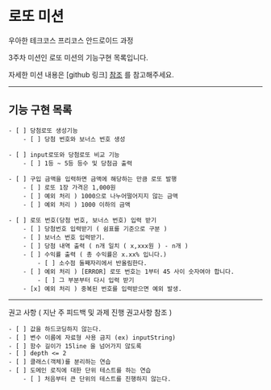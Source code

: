 # 로또 미션

우아한 테크코스 프리코스 안드로이드 과정

3주차 미션인 로또 미션의 기능구현 목록입니다.

자세한 미션 내용은 [github 링크] [참조] 를 참고해주세요.

[참조]: https://github.com/woowacourse-precourse/kotlin-lotto-6


****

## 기능 구현 목록

    - [ ] 당첨로또 생성기능
        - [ ] 당첨 번호와 보너스 번호 생성

    - [ ] input로또와 당첨로또 비교 기능
        - [ ] 1등 ~ 5등 등수 및 당첨금 출력

    - [ ] 구입 금액을 입력하면 금액에 해당하는 만큼 로또 발행
        - [ ] 로또 1장 가격은 1,000원
        - [ ] 예외 처리 ) 1000으로 나누어떨어지지 않는 금액
        - [ ] 예외 처리 ) 1000 이하의 금액

    - [ ] 로또 번호(당첨 번호, 보너스 번호) 입력 받기
        - [ ] 당첨번호 입력받기 ( 쉼표를 기준으로 구분 )
        - [ ] 보너스 번호 입력받기.
        - [ ] 당첨 내역 출력 ( n개 일치 ( x,xxx원 ) - n개 )
        - [ ] 수익률 출력 ( 총 수익률은 x.xx% 입니다.) 
            - [ ] 소수점 둘째자리에서 반올림한다. 
        - [ ] 예외 처리 ) [ERROR] 로또 번호는 1부터 45 사이 숫자여야 합니다.
            - [ ] 그 부분부터 다시 입력 받기
        - [x] 예외 처리 ) 중복된 번호를 입력받으면 예외 발생.

****
권고 사항 ( 지난 주 피드백 및 과제 진행 권고사항 참조 )

    - [ ] 값을 하드코딩하지 않는다.
    - [ ] 변수 이름에 자료형 사용 금지 (ex) inputString)
    - [ ] 함수 길이가 15line 을 넘어가지 않도록
    - [ ] depth <= 2
    - [ ] 클래스(객체)를 분리하는 연습 
    - [ ] 도메인 로직에 대한 단위 테스트를 하는 연습
        - [ ] 처음부터 큰 단위의 테스트를 진행하지 않는다. 
